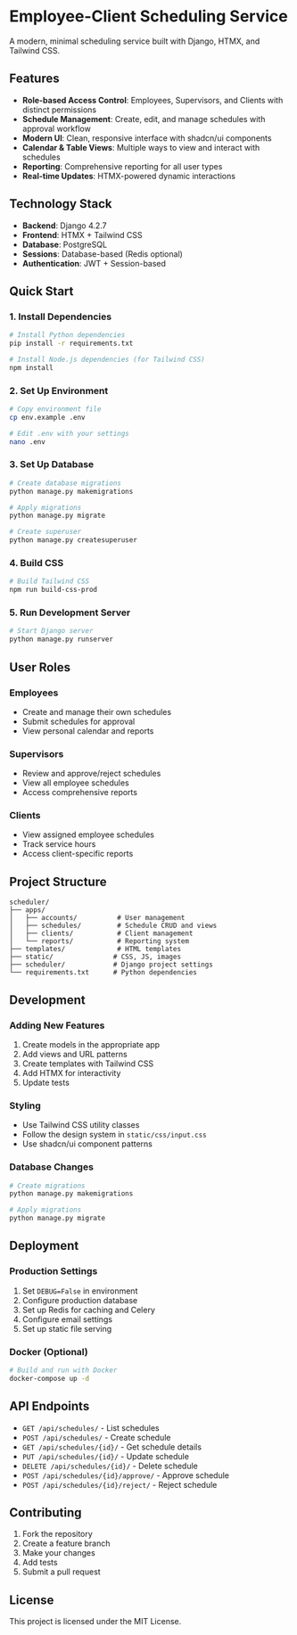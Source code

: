 # Employee-Client Scheduling Service

A modern, minimal scheduling service built with Django, HTMX, and Tailwind CSS.

## Features

- **Role-based Access Control**: Employees, Supervisors, and Clients with distinct permissions
- **Schedule Management**: Create, edit, and manage schedules with approval workflow
- **Modern UI**: Clean, responsive interface with shadcn/ui components
- **Calendar & Table Views**: Multiple ways to view and interact with schedules
- **Reporting**: Comprehensive reporting for all user types
- **Real-time Updates**: HTMX-powered dynamic interactions

## Technology Stack

- **Backend**: Django 4.2.7
- **Frontend**: HTMX + Tailwind CSS
- **Database**: PostgreSQL
- **Sessions**: Database-based (Redis optional)
- **Authentication**: JWT + Session-based

## Quick Start

### 1. Install Dependencies

```bash
# Install Python dependencies
pip install -r requirements.txt

# Install Node.js dependencies (for Tailwind CSS)
npm install
```

### 2. Set Up Environment

```bash
# Copy environment file
cp env.example .env

# Edit .env with your settings
nano .env
```

### 3. Set Up Database

```bash
# Create database migrations
python manage.py makemigrations

# Apply migrations
python manage.py migrate

# Create superuser
python manage.py createsuperuser
```

### 4. Build CSS

```bash
# Build Tailwind CSS
npm run build-css-prod
```

### 5. Run Development Server

```bash
# Start Django server
python manage.py runserver
```

## User Roles

### Employees
- Create and manage their own schedules
- Submit schedules for approval
- View personal calendar and reports

### Supervisors
- Review and approve/reject schedules
- View all employee schedules
- Access comprehensive reports

### Clients
- View assigned employee schedules
- Track service hours
- Access client-specific reports

## Project Structure

```
scheduler/
├── apps/
│   ├── accounts/          # User management
│   ├── schedules/         # Schedule CRUD and views
│   ├── clients/           # Client management
│   └── reports/           # Reporting system
├── templates/             # HTML templates
├── static/               # CSS, JS, images
├── scheduler/            # Django project settings
└── requirements.txt      # Python dependencies
```

## Development

### Adding New Features

1. Create models in the appropriate app
2. Add views and URL patterns
3. Create templates with Tailwind CSS
4. Add HTMX for interactivity
5. Update tests

### Styling

- Use Tailwind CSS utility classes
- Follow the design system in `static/css/input.css`
- Use shadcn/ui component patterns

### Database Changes

```bash
# Create migrations
python manage.py makemigrations

# Apply migrations
python manage.py migrate
```

## Deployment

### Production Settings

1. Set `DEBUG=False` in environment
2. Configure production database
3. Set up Redis for caching and Celery
4. Configure email settings
5. Set up static file serving

### Docker (Optional)

```bash
# Build and run with Docker
docker-compose up -d
```

## API Endpoints

- `GET /api/schedules/` - List schedules
- `POST /api/schedules/` - Create schedule
- `GET /api/schedules/{id}/` - Get schedule details
- `PUT /api/schedules/{id}/` - Update schedule
- `DELETE /api/schedules/{id}/` - Delete schedule
- `POST /api/schedules/{id}/approve/` - Approve schedule
- `POST /api/schedules/{id}/reject/` - Reject schedule

## Contributing

1. Fork the repository
2. Create a feature branch
3. Make your changes
4. Add tests
5. Submit a pull request

## License

This project is licensed under the MIT License.
